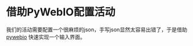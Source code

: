 # 借助PyWebIO配置活动

我们的活动需要配置一个很麻烦的json，手写json显然太容易出错了，于是借助 [pywebio](https://github.com/pywebio/PyWebIO) 快速实现一个输入界面。
